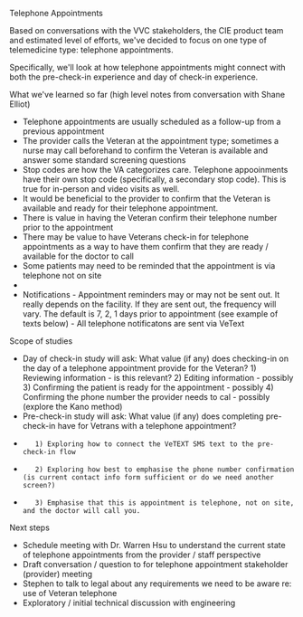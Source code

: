 Telephone Appointments

Based on conversations with the VVC stakeholders, the CIE product team and estimated level of efforts, we've decided to focus on one type of telemedicine type: telephone appointments. 

Specifically, we'll look at how telephone appointments might connect with both the pre-check-in experience and day of check-in experience. 

What we've learned so far (high level notes from conversation with Shane Elliot)
 - Telephone appointments are usually scheduled as a follow-up from a previous appointment
 - The provider calls the Veteran at the appointment type; sometimes a nurse may call beforehand to confirm the Veteran is available and answer some standard screening questions
 - Stop codes are how the VA categorizes care. Telephone appooinments have their own stop code (specifically, a secondary stop code). This is true for in-person and video visits as well. 
 - It would be beneficial to the provider to confirm that the Veteran is available and ready for their telephone appointment. 
 - There is value in having the Veteran confirm their telephone number prior to the appointment
 - There may be value to have Veterans check-in for telephone appointments as a way to have them confirm that they are ready / available for the doctor to call 
 - Some patients may need to be reminded that the appointment is via telephone not on site
 - 
 - Notifications
        - Appointment reminders may or may not be sent out. It really depends on the facility. If they are sent out, the frequency will vary. The default is 7, 2, 1 days prior to appointment (see example of texts below)
        - All telephone notificatons are sent via VeText

Scope of studies
-  Day of check-in study will ask: What value (if any) does checking-in on the day of a telephone appointment provide for the Veteran? 
         1) Reviewing information - is this relevant? 
         2) Editing information - possibly 
         3) Confirming the patient is ready for the appointment - possibly
         4) Confirming the phone number the provider needs to cal - possibly (explore the Kano method)
- Pre-check-in study will ask: What value (if any) does completing pre-check-in have for Vetrans with a telephone appointment? 
-        1) Exploring how to connect the VeTEXT SMS text to the pre-check-in flow
-        2) Exploring how best to emphasise the phone number confirmation (is current contact info form sufficient or do we need another screen?)
-        3) Emphasise that this is appointment is telephone, not on site, and the doctor will call you. 

Next steps
- Schedule meeting with Dr. Warren Hsu to understand the current state of telephone appointments from the provider / staff perspective 
- Draft conversation / question to for telephone appointment stakeholder (provider) meeting
- Stephen to talk to legal about any requirements we need to be aware re: use of Veteran telephone 
- Exploratory / initial technical discussion with engineering
